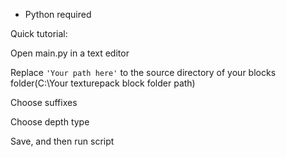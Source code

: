 * Python required

Quick tutorial:

Open main.py in a text editor

Replace ```'Your path here'``` to the source directory of your blocks folder(C:\Your texturepack block folder path\)

Choose suffixes

Choose depth type

Save, and then run script
